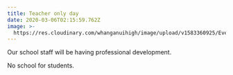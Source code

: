 ```yaml
---
title: Teacher only day
date: 2020-03-06T02:15:59.762Z
image: >-
  https://res.cloudinary.com/whanganuihigh/image/upload/v1583360925/Events/Teacher_only_day._very_small_though._not_very_clear..jpg
---
```

Our school staff will be having professional development.

No school for students.

